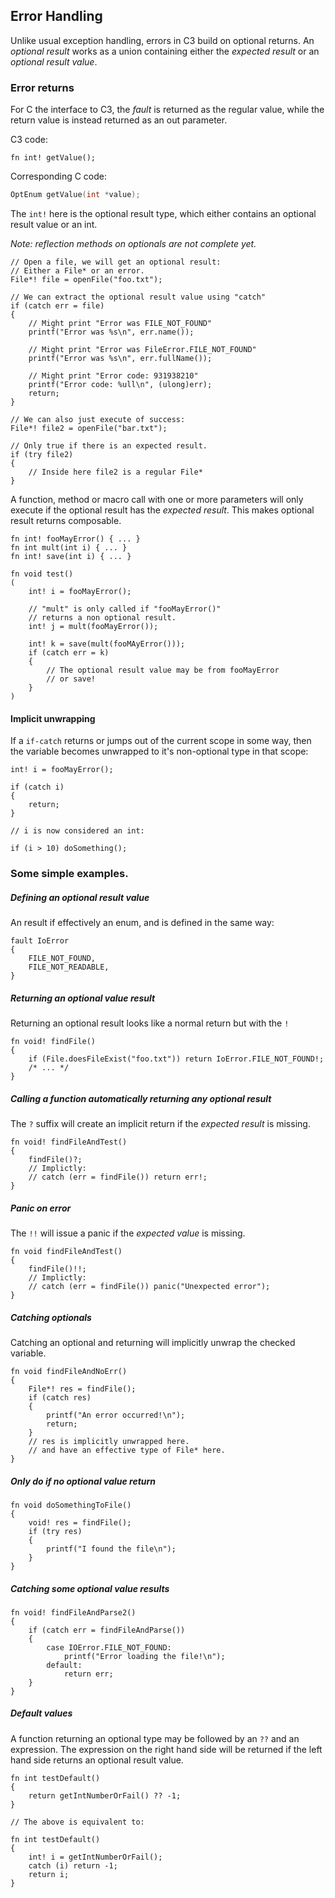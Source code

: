 ## Error Handling

Unlike usual exception handling, errors in C3 build on optional returns. 
An *optional result* works as a union containing either the *expected result* or an *optional result value*.


### Error returns

For C the interface to C3, the *fault* is returned as the regular value, while the return value 
is instead returned as an out parameter.

C3 code:
```
fn int! getValue();
```

Corresponding C code:
```c
OptEnum getValue(int *value);
```

The `int!` here is the optional result type, which either contains an optional result value or an int.

*Note: reflection methods on optionals are not complete yet.*
```
// Open a file, we will get an optional result:
// Either a File* or an error.
File*! file = openFile("foo.txt");

// We can extract the optional result value using "catch"
if (catch err = file)
{
    // Might print "Error was FILE_NOT_FOUND"
    printf("Error was %s\n", err.name()); 
    
    // Might print "Error was FileError.FILE_NOT_FOUND"
    printf("Error was %s\n", err.fullName()); 
    
    // Might print "Error code: 931938210"
    printf("Error code: %ull\n", (ulong)err); 
    return;
}

// We can also just execute of success:
File*! file2 = openFile("bar.txt");

// Only true if there is an expected result.
if (try file2)
{
    // Inside here file2 is a regular File*
}
```

A function, method or macro call with one or more parameters will only execute if the optional result has the *expected result*. 
This makes optional result returns composable. 

```
fn int! fooMayError() { ... }
fn int mult(int i) { ... }
fn int! save(int i) { ... }

fn void test()
(
    int! i = fooMayError();
    
    // "mult" is only called if "fooMayError()"
    // returns a non optional result.
    int! j = mult(fooMayError());
    
    int! k = save(mult(fooMAyError()));
    if (catch err = k)
    {
        // The optional result value may be from fooMayError
        // or save!
    }    
)
```

#### Implicit unwrapping

If a `if-catch` returns or jumps out of the current scope in some way, then the variable becomes
unwrapped to it's non-optional type in that scope:

```
int! i = fooMayError();
    
if (catch i)
{
    return;
}

// i is now considered an int:

if (i > 10) doSomething();
```

### Some simple examples.

##### Defining an optional result value

An result if effectively an enum, and is defined in the same way:

```
fault IoError
{
    FILE_NOT_FOUND,
    FILE_NOT_READABLE,
}    
```


##### Returning an optional value result

Returning an optional result looks like a normal return but with the `!`

```
fn void! findFile()
{
    if (File.doesFileExist("foo.txt")) return IoError.FILE_NOT_FOUND!;
    /* ... */
}
```

##### Calling a function automatically returning any optional result

The `?` suffix will create an implicit return if the *expected result* is missing.

```
fn void! findFileAndTest()
{
    findFile()?;
    // Implictly:
    // catch (err = findFile()) return err!;
}
```

##### Panic on error

The `!!` will issue a panic if the *expected value* is missing.

```
fn void findFileAndTest()
{
    findFile()!!;
    // Implictly:
    // catch (err = findFile()) panic("Unexpected error");
}
```

##### Catching optionals

Catching an optional and returning will implicitly unwrap the checked variable.

```
fn void findFileAndNoErr()
{
    File*! res = findFile();    
    if (catch res)
    {
        printf("An error occurred!\n");
        return;
    }
    // res is implicitly unwrapped here.
    // and have an effective type of File* here.
}
```

##### Only do if no optional value return

```
fn void doSomethingToFile()
{
    void! res = findFile();    
    if (try res)
    {
        printf("I found the file\n");
    }
}
```

##### Catching some optional value results

```
fn void! findFileAndParse2()
{
    if (catch err = findFileAndParse())
    {
        case IOError.FILE_NOT_FOUND:
            printf("Error loading the file!\n");
        default:
            return err;
    }
}
```


##### Default values

A function returning an optional type may be followed by an `??` and an expression. The expression on the right hand
side will be returned if the left hand side returns an optional result value.

```
fn int testDefault()
{
    return getIntNumberOrFail() ?? -1;
}

// The above is equivalent to:

fn int testDefault()
{
    int! i = getIntNumberOrFail();    
    catch (i) return -1;
    return i;
}

```
